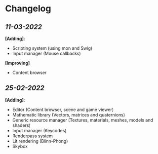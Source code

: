 Changelog
===

*11-03-2022*
-
**[Adding]**:
* Scripting system (using mon and Swig)
* Input manager (Mouse callbacks)

**[Improving]**
* Content browser

*25-02-2022*
-
**[Adding]**:
* Editor (Content browser, scene and game viewer)
* Mathematic library (Vectors, matrices and quaternions)
* Generic resource manager (Textures, materials, meshes, models and shaders)
* Input manager (Keycodes)
* Renderpass system
* Lit rendering (Blinn-Phong)
* Skybox

